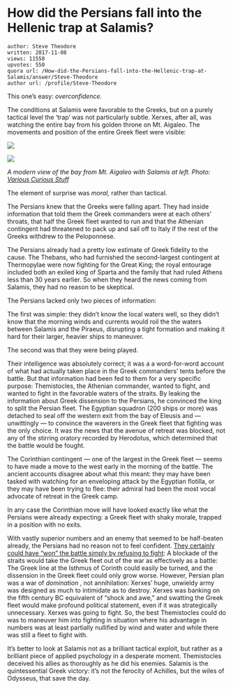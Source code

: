 # How did the Persians fall into the Hellenic trap at Salamis?

	author: Steve Theodore
	written: 2017-11-08
	views: 11558
	upvotes: 550
	quora url: /How-did-the-Persians-fall-into-the-Hellenic-trap-at-Salamis/answer/Steve-Theodore
	author url: /profile/Steve-Theodore


This one’s easy: _overconfidence._ 

The conditions at Salamis were favorable to the Greeks, but on a purely tactical level the ‘trap’ was not particularly subtle. Xerxes, after all, was watching the entire bay from his golden throne on Mt. Aigaleo. The movements and position of the entire Greek fleet were visible:

![](https://qph.fs.quoracdn.net/main-qimg-3018f107305f0869fc62bfa4c6314407-c)

![](https://qph.fs.quoracdn.net/main-qimg-8d57286db3718792f768a292aa98ae6c)

_A modern view of the bay from Mt. Aigaleo with Salamis at left. Photo:_ _[Various Curious Stuff](http://variouscuriousstuff.com)_ 

The element of surprise was _moral,_ rather than tactical.

The Persians knew that the Greeks were falling apart. They had inside information that told them the Greek commanders were at each others’ throats, that half the Greek fleet wanted to run and that the Athenian contingent had threatened to pack up and sail off to Italy if the rest of the Greeks withdrew to the Peloponnese.

The Persians already had a pretty low estimate of Greek fidelity to the cause. The Thebans, who had furnished the second-largest contingent at Thermopylae were now fighting for the Great King; the royal entourage included both an exiled king of Sparta and the family that had ruled Athens less than 30 years earlier. So when they heard the news coming from Salamis, they had no reason to be skeptical.

The Persians lacked only two pieces of information:

The first was simple: they didn’t know the local waters well, so they didn’t know that the morning winds and currents would roil the the waters between Salamis and the Piraeus, disrupting a tight formation and making it hard for their larger, heavier ships to maneuver.

The second was that they were being played.

Their intelligence was absolutely correct; it was a a word-for-word account of what had actually taken place in the Greek commanders’ tents before the battle. But that information had been fed to them for a very specific purpose: Themistocles, the Athenian commander, wanted to fight, and wanted to fight in the favorable waters of the straits. By leaking the information about Greek dissension to the Persians, he convinced the king to split the Persian fleet. The Egyptian squadron (200 ships or more) was detached to seal off the western exit from the bay of Eleusis and — unwittingly — to convince the waverers in the Greek fleet that fighting was the only choice. It was the news that the avenue of retreat was blocked, not any of the stirring oratory recorded by Herodotus, which determined that the battle would be fought.

The Corinthian contingent — one of the largest in the Greek fleet — seems to have made a move to the west early in the morning of the battle. The ancient accounts disagree about what this meant: they may have been tasked with watching for an enveloping attack by the Egyptian flotilla, or they may have been trying to flee: their admiral had been the most vocal advocate of retreat in the Greek camp.

In any case the Corinthian move will have looked exactly like what the Persians were already expecting: a Greek fleet with shaky morale, trapped in a position with no exits.

With vastly superior numbers and an enemy that seemed to be half-beaten already, the Persians had no reason not to feel confident. [They certainly could have “won” the battle simply by refusing to fight](https://www.quora.com/Which-one-event-wouldve-changed-the-outcome-of-the-Battle-of-Salamis): A blockade of the straits would take the Greek fleet out of the war as effectively as a battle: The Greek line at the Isthmus of Corinth could easily be turned, and the dissension in the Greek fleet could only grow worse. However, Persian plan was a war of _domination_ , not annihilation: Xerxes’ huge, unwieldy army was designed as much to intimidate as to destroy. Xerxes was banking on the fifth century BC equivalent of “shock and awe,” and swatting the Greek fleet would make profound political statement, even if it was strategically unnecessary. Xerxes was going to fight. So, the best Themistocles could do was to maneuver him into fighting in situation where his advantage in numbers was at least partially nullified by wind and water and while there was still a fleet to fight with.

It’s better to look at Salamis not as a brilliant tactical exploit, but rather as a brilliant piece of applied psychology in a desperate moment. Themistocles deceived his allies as thoroughly as he did his enemies. Salamis is the quintessential Greek victory: it’s not the ferocity of Achilles, but the wiles of Odysseus, that save the day.

